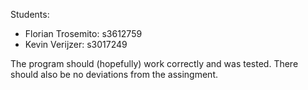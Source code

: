 Students:
- Florian Trosemito: s3612759
- Kevin Verijzer: s3017249

The program should (hopefully) work correctly and was tested.
There should also be no deviations from the assingment.
